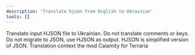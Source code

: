 ```yaml
---
description: 'Translate hjson from English to Ukrainian'
tools: []
---
```

Translate input HJSON file to Ukrainian. Do not translate comments or keys. Do not migrate to JSON, use HJSON as output.
HJSON is simplified version of JSON.
Translation context the mod Calamity for Terraria

